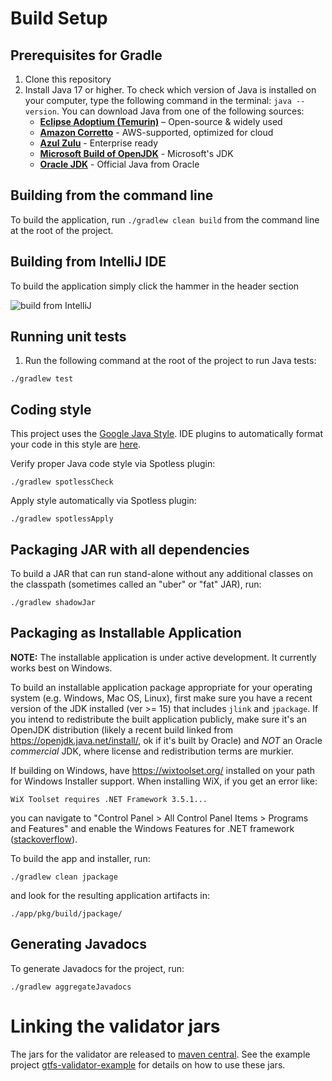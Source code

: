 # Build Setup

## Prerequisites for Gradle
1. Clone this repository
1. Install Java 17 or higher. To check which version of Java is installed on your computer, type the following command in the terminal: `java --version`. You can download Java from one of the following sources:
    - **[Eclipse Adoptium (Temurin)](https://adoptium.net/temurin/releases/)** – Open-source & widely used
    - **[Amazon Corretto](https://aws.amazon.com/corretto/)** - AWS-supported, optimized for cloud
    - **[Azul Zulu](https://www.azul.com/downloads/)** - Enterprise ready
    - **[Microsoft Build of OpenJDK](https://learn.microsoft.com/en-us/java/openjdk/download/)** - Microsoft's JDK
    - **[Oracle JDK](https://www.oracle.com/java/technologies/javase-downloads.html)** - Official Java from Oracle


## Building from the command line
To build the application, run `./gradlew clean build` from the command line at the root of the project.

## Building from IntelliJ IDE
To build the application simply click the hammer in the header section

![build from IntelliJ](https://user-images.githubusercontent.com/35747326/101071800-7a0b3c80-3573-11eb-80f5-afded385b117.png)

## Running unit tests
1. Run the following command at the root of the project to run Java tests:
```
./gradlew test
```

## Coding style
This project uses the [Google Java Style](https://google.github.io/styleguide/javaguide.html). IDE plugins to automatically format your code in this style are [here](https://github.com/google/google-java-format).

Verify proper Java code style via Spotless plugin:
```
./gradlew spotlessCheck
```
Apply style automatically via Spotless plugin:
```
./gradlew spotlessApply
```

## Packaging JAR with all dependencies

To build a JAR that can run stand-alone without any additional classes on the classpath (sometimes called an "uber" or "fat" JAR), run:

```
./gradlew shadowJar
```

## Packaging as Installable Application

**NOTE:** The installable application is under active development.  It currently
works best on Windows.

To build an installable application package appropriate for your operating system
(e.g. Windows, Mac OS, Linux), first make sure you have a recent version of the
JDK installed (ver >= 15) that includes `jlink` and `jpackage`.  If you intend
to redistribute the built application publicly, make sure it's an OpenJDK
distribution (likely a recent build linked from https://openjdk.java.net/install/,
ok if it's built by Oracle) and *NOT* an Oracle *commercial* JDK, where license
and redistribution terms are murkier.

If building on Windows, have https://wixtoolset.org/ installed on your path for
Windows Installer support.  When installing WiX, if you get an error like:

```
WiX Toolset requires .NET Framework 3.5.1...
```

you can navigate to "Control Panel > All Control Panel Items > Programs and Features"
and enable the Windows Features for .NET framework
([stackoverflow](https://stackoverflow.com/a/57820594/937715)).

To build the app and installer, run:

```
./gradlew clean jpackage
```

and look for the resulting application artifacts in:

```
./app/pkg/build/jpackage/
```

## Generating Javadocs

To generate Javadocs for the project, run:

```
./gradlew aggregateJavadocs
```

# Linking the validator jars

The jars for the validator are released to [maven central](https://repo.maven.apache.org/maven2/org/mobilitydata/gtfs-validator/).
See the example project [gtfs-validator-example](https://github.com/MobilityData/gtfs-validator-example) for details on how to use these jars.